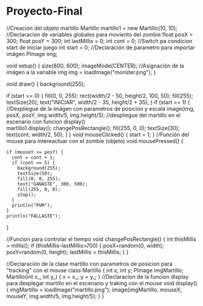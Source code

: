 # Proyecto-Final

//Creación del objeto martillo
Martillo martillo1 = new Martillo(10, 10);
//Declaracíon de variables globales para moviento del zombie
float posX = 300; 
float posY = 300;
int lastMillis = 0;
int cont = 0;
//Switch pa condicion start de iniciar juego 
int start = 0;
//Declaración de parametro para importar imágen
PImage img;

void setup() {
  size(800, 600);
  imageMode(CENTER);
  //Asignación de la imágen a la variable img
  img = loadImage("monster.png");
}

void draw() {
  background(255); 

  if (start == 0) {
    fill(0, 0, 255);
    rect(width/2 - 50, height/2, 100, 50);
    fill(255);
    textSize(20);
    text("INICIAR", width/2 - 35, height/2 + 35);
  }
  if (start == 1) {
    //Despliegue de la imágen con parametros de posicion y escala
    image(img, posX, posY, img.width/5, img.height/5);
    //despliegue del martillo en el escenario con funcion display()  
    martillo1.display();
    changePosRectangle();
    fill(255, 0, 0);
    textSize(30);
    text(cont, width/2, 50);
    }
  }
  void mouseClicked() {
    start = 1;
  }
  //Función del mouse para intereactuar con el zombie (objeto)
  void mousePressed() {

    if (mouseY <= posY) {
      cont = cont + 1;
      if (cont == 5) {
        background(255);
        textSize(50);
        fill(0, 0, 255);
        text("GANASTE", 300, 500);
        fill(255, 0, 0);
        stop();
      }
      println("PUM");
    }
    println("FALLASTE");
  }

  //Funcion para controlar el tiempo 
  void changePosRectangle() {
    int thisMillis = millis();
    if (thisMillis-lastMillis>700) {
      posX=random(0, width);
      posY=random(0, height);
      lastMillis = thisMillis;
    }
  }

  //Declaración de la clase martillo con parametros de posicion para "tracking" con el mouse
  class Martillo {
    int x;
    int y;
    PImage imgMartillo;
    Martillo(int x_, int y_) {
      x = x_;
      y = y_;
    }
    //Declaracion de la funcion display para desplegar martillo en el escenario y traking con el mouse
    void display() {
      imgMartillo = loadImage("martillo.png");
      image(imgMartillo, mouseX, mouseY, img.width/5, img.height/5);
    }
  }
